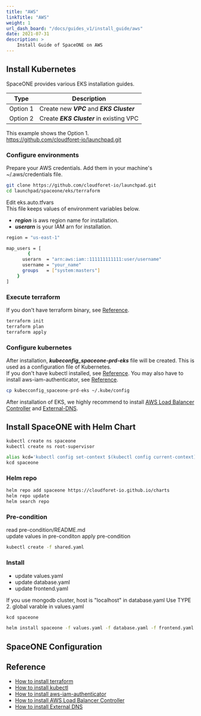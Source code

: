 ```yaml
---
title: "AWS"
linkTitle: "AWS"
weight: 1
url_dash_board: "/docs/guides_v1/install_guide/aws"
date: 2021-07-31
description: >
    Install Guide of SpaceONE on AWS
---
```


## Install Kubernetes
SpaceONE provides various EKS installation guides.

| Type | Description |
|---   | ---   |
| Option 1 | Create new ***VPC*** and ***EKS Cluster*** |
| Option 2 | Create ***EKS Cluster*** in existing VPC |

This example shows the Option 1.<br>
https://github.com/cloudforet-io/launchpad.git

### Configure environments
Prepare your AWS credentials. Add them in your machine's ~/.aws/credentials file.

~~~bash
git clone https://github.com/cloudforet-io/launchpad.git
cd launchpad/spaceone/eks/terraform
~~~

Edit eks.auto.tfvars<br>
This file keeps values of environment variables below.

* ***region*** is aws region name for installation.
* ***userarn*** is your IAM arn for installation.

~~~bash
region = "us-east-1"

map_users = [
		{
      userarn  = "arn:aws:iam::111111111111:user/username"
      username = "your_name"
      groups   = ["system:masters"]
    }
]
~~~

### Execute terraform
If you don't have terraform binary, see [Reference](#reference).
~~~bash
terraform init
terraform plan
terraform apply
~~~

### Configure kubernetes
After installation, ***kubeconfig_spaceone-prd-eks*** file will be created. This is used as a configuration file of Kubernetes.<br>
If you don't have kubectl installed, see [Reference](#reference).
You may also have to install aws-iam-authenticator, see [Reference](#reference).

~~~bash
cp kubecconfig_spaceone-prd-eks ~/.kube/config
~~~

After installation of EKS, we highly recommend to install [AWS Load Balancer Controller](#reference) and [External-DNS](#reference).

## Install SpaceONE with Helm Chart

~~~bash
kubectl create ns spaceone
kubectl create ns root-supervisor

alias kcd='kubectl config set-context $(kubectl config current-context) --namespace'
kcd spaceone
~~~

### Helm repo

~~~bash
helm repo add spaceone https://cloudforet-io.github.io/charts
helm repo update
helm search repo
~~~

### Pre-condition

read pre-condition/README.md <br>
update values in pre-conditon
apply pre-condition

~~~bash
kubectl create -f shared.yaml
~~~

### Install

* update values.yaml
* update database.yaml
* update frontend.yaml

If you use mongodb cluster,
host is "localhost" in database.yaml
Use TYPE 2. global varable in values.yaml

~~~bash
kcd spaceone

helm install spaceone -f values.yaml -f database.yaml -f frontend.yaml spaceone/spaceone
~~~

## SpaceONE Configuration

## Reference
* [How to install terraform](https://learn.hashicorp.com/tutorials/terraform/install-cli)
* [How to install kubectl](https://kubernetes.io/docs/tasks/tools/)
* [How to install aws-iam-authenticator](https://docs.aws.amazon.com/eks/latest/userguide/install-aws-iam-authenticator.html)
* [How to install AWS Load Balancer Controller](https://docs.aws.amazon.com/eks/latest/userguide/aws-load-balancer-controller.html)
* [How to install External DNS](https://github.com/cloudforet-io/launchpad/tree/master/spaceone/external-dns)

